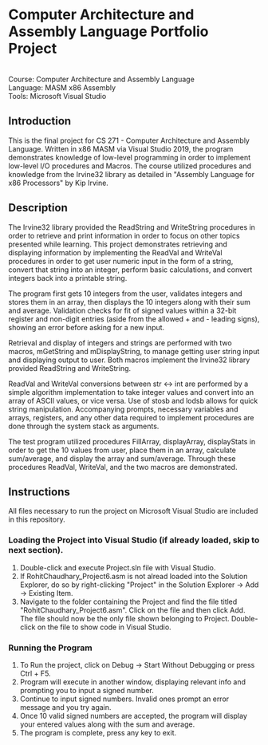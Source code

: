# Computer Architecture and Assembly Language Portfolio Project
<br>Course: Computer Architecture and Assembly Language
<br>Language: MASM x86 Assembly
<br>Tools: Microsoft Visual Studio

## Introduction
This is the final project for CS 271 - Computer Architecture and Assembly Language. Written in x86 MASM via Visual Studio 2019, the program demonstrates knowledge of low-level programming in order to implement low-level I/O procedures and Macros. The course utilized procedures and knowledge from the Irvine32 library as detailed in "Assembly Language for x86 Processors" by Kip Irvine. 

## Description
The Irvine32 library provided the ReadString and WriteString procedures in order to retrieve and print information in order to focus on other topics presented while learning. This project demonstrates retrieving and displaying information by implementing the ReadVal and WriteVal procedures in order to get user numeric input in the form of a string, convert that string into an integer, perform basic calculations, and convert integers back into a printable string.

The program first gets 10 integers from the user, validates integers and stores them in an array, then displays the 10 integers along with their sum and average. Validation checks for fit of signed values within a 32-bit register and non-digit entries (aside from the allowed + and - leading signs), showing an error before asking for a new input. 

Retrieval and display of integers and strings are performed with two macros, mGetString and mDisplayString, to manage getting user string input and displaying output to user. Both macros implement the Irvine32 library provided ReadString and WriteString.

ReadVal and WriteVal conversions between str <-> int are performed by a simple algorithm implementation to take integer values and convert into an array of ASCII values, or vice versa. Use of stosb and lodsb allows for quick string manipulation. Accompanying prompts, necessary variables and arrays, registers, and any other data required to implement procedures are done through the system stack as arguments.

The test program utilized procedures FillArray, displayArray, displayStats in order to get the 10 values from user, place them in an array, calculate sum/average, and display the array and sum/average. Through these procedures ReadVal, WriteVal, and the two macros are demonstrated.

## Instructions
All files necessary to run the project on Microsoft Visual Studio are included in this repository.

### Loading the Project into Visual Studio (if already loaded, skip to next section).
1) Double-click and execute Project.sln file with Visual Studio. 
2) If RohitChaudhary_Project6.asm is not alread loaded into the Solution Explorer, do so by right-clicking "Project" in the Solution Explorer -> Add -> Existing Item.
3) Navigate to the folder containing the Project and find the file titled "RohitChaudhary_Project6.asm". Click on the file and then click Add. The file should now be the only file shown belonging to Project. Double-click on the file to show code in Visual Studio.
### Running the Program
1) To Run the project, click on Debug -> Start Without Debugging or press Ctrl + F5.
2) Program will execute in another window, displaying relevant info and prompting you to input a signed number.
3) Continue to input signed numbers. Invalid ones prompt an error message and you try again.
4) Once 10 valid signed numbers are accepted, the program will display your entered values along with the sum and average.
5) The program is complete, press any key to exit.
